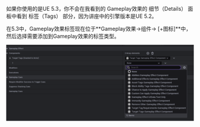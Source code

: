 如果你使用的是UE 5.3，你不会在我看到的 Gameplay效果的 细节（Details） 面板中看到 标签（Tags） 部分，因为讲座中的引擎版本是UE 5.2。

在5.3中，Gameplay效果标签现在位于**Gameplay效果->组件-> [+图标]**中，然后选择需要添加到Gameplay效果的标签类型。

![](./image/1-1.png)